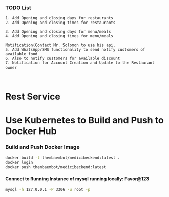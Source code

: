### TODO List
```angular2html
1. Add Opening and closing days for restaurants
2. Add Opening and closing times for restaurants

3. Add Opening and closing days for menu/meals
4. Add Opening and closing times for menu/meals

Notification(Contact Mr. Solomon to use his api.
5. Add WhatsApp/SMS functionality to send notify customers of available food
6. Also to notify customers for available discount
7. Notification for Account Creation and Update to the Restaurant owner



```

# Rest Service

# Use Kubernetes to Build and Push to Docker Hub

### Build and Push Docker Image

```bash
docker build -t thembaembot/medicibeckend:latest .
docker login
docker push thembaembot/medicibeckend:latest
```
#### Connect to Running Instance of mysql running locally: Favor@123
```bash
mysql -h 127.0.0.1 -P 3306 -u root -p
```